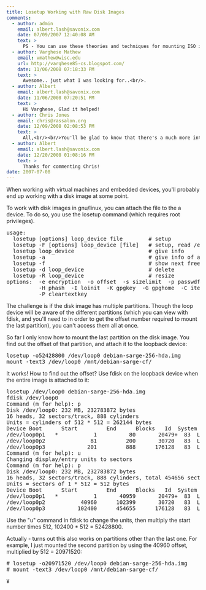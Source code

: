 ```yaml
---
title: Losetup Working with Raw Disk Images
comments:
  - author: admin
    email: albert.lash@savonix.com
    date: 07/09/2007 12:40:08 AM
    text: >
      PS - You can use these theories and techniques for mounting ISO images. :-)
  - author: Varghese Mathew
    email: vmathew@wisc.edu
    url: http://varghese85-cs.blogspot.com/
    date: 11/06/2008 07:18:33 PM
    text: >
      Awesome.. just what I was looking for..<br/>.
  - author: Albert
    email: albert.lash@savonix.com
    date: 11/06/2008 07:20:51 PM
    text: >
      Hi Varghese, Glad it helped!
  - author: Chris Jones
    email: chris@rassalon.org
    date: 12/09/2008 02:08:53 PM
    text: >
      All,<br/><br/>You'll be glad to know that there's a much more intuitive (and arguably safer) way to do mount partitioned disks.  No math minor required.<br/><br/>1) stop any existing loop device usage<br/>2) rmmod loop<br/>3) modprobe loop max_part=63<br/>3) losetup -f /path/to/raw/image.raw<br/><br/>If the loop module's been setup with max_part=63, it will automatically setup devices for the partitions as /dev/loop0p1 through /dev/loop0p63, just like you'd see for a partitioned hard disk.<br/><br/>There's one caviat - you need a pretty recent kernel - I'd suggest 2.2.26 or later.<br/><br/>Chris
  - author: Albert
    email: albert.lash@savonix.com
    date: 12/20/2008 01:08:16 PM
    text: >
      Thanks for commenting Chris!
date: 2007-07-08
---
```

When working with virtual machines and embedded devices, you'll probably end up working with a disk image at some point.

To work with disk images in gnu/linux, you can attach the file to the a device. To do so, you use the losetup command (which requires root privileges).

<pre class="sh_sh">usage:
  losetup [options] loop_device file        # setup
  losetup -F [options] loop_device [file]   # setup, read /etc/fstab
  losetup loop_device                       # give info
  losetup -a                                # give info of all loops
  losetup -f                                # show next free loop device
  losetup -d loop_device                    # delete
  losetup -R loop_device                    # resize
options:  -e encryption  -o offset  -s sizelimit  -p passwdfd  -T  -S pseed
          -H phash  -I loinit  -K gpgkey  -G gpghome  -C itercountk  -v  -r
          -P cleartextkey
</pre>

The challenge is if the disk image has multiple partitions. Though the loop device will be aware of the different partitions (which you can view with fdisk, and you'll need to in order to get the offset number required to mount the last partition), you can't access them all at once.

So far I only know how to mount the last partition on the disk image. You find out the offset of that partition, and attach it to the loopback device:

<pre class="sh_sh">losetup -o52428800 /dev/loop0 debian-sarge-256-hda.img
mount -text3 /dev/loop0 /mnt/debian-sarge-cf/</pre>

It works! How to find out the offset? Use fdisk on the loopback device when the entire image is attached to it:

<pre class="sh_sh">losetup /dev/loop0 debian-sarge-256-hda.img
fdisk /dev/loop0
Command (m for help): p
Disk /dev/loop0: 232 MB, 232783872 bytes
16 heads, 32 sectors/track, 888 cylinders
Units = cylinders of 512 * 512 = 262144 bytes
Device Boot      Start         End      Blocks   Id  System
/dev/loop0p1   *           1          80       20479+  83  Linux
/dev/loop0p2              81         200       30720   83  Linux
/dev/loop0p3             201         888      176128   83  Linux
Command (m for help): u
Changing display/entry units to sectors
Command (m for help): p
Disk /dev/loop0: 232 MB, 232783872 bytes
16 heads, 32 sectors/track, 888 cylinders, total 454656 sectors
Units = sectors of 1 * 512 = 512 bytes
Device Boot      Start         End      Blocks   Id  System
/dev/loop0p1   *           1       40959       20479+  83  Linux
/dev/loop0p2           40960      102399       30720   83  Linux
/dev/loop0p3          102400      454655      176128   83  Linux
</pre>

Use the "u" command in fdisk to change the units, then multiply the start number times 512, 102400 * 512 = 52428800.

Actually - turns out this also works on partitions other than the last one. For example, I just mounted the second partition by using the 40960 offset, multiplied by 512 = 20971520:

<pre class="sh_sh"># losetup -o20971520 /dev/loop0 debian-sarge-256-hda.img
# mount -text3 /dev/loop0 /mnt/debian-sarge-cf/</pre>

¥

